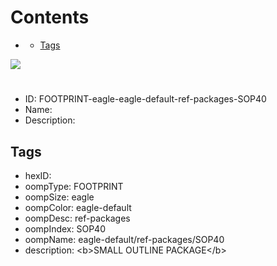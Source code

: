 



Contents
========

* [](#)
	* [Tags](#tags)
  
![][im]
# 

- ID: FOOTPRINT-eagle-eagle-default-ref-packages-SOP40
- Name: 
- Description: 

## Tags

- hexID: 
- oompType: FOOTPRINT
- oompSize: eagle
- oompColor: eagle-default
- oompDesc: ref-packages
- oompIndex: SOP40
- oompName: eagle-default/ref-packages/SOP40
- description: &lt;b&gt;SMALL OUTLINE PACKAGE&lt;/b&gt;



[im]: image.png
